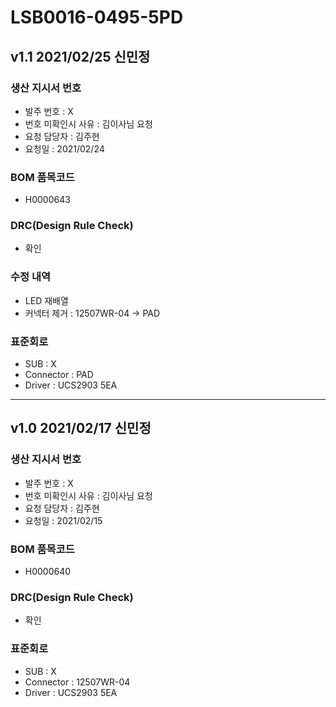 # LSB0016-0495-5PD

## v1.1 2021/02/25 신민정

### 생산 지시서 번호
* 발주 번호 : X
* 번호 미확인시 사유 : 김이사님 요청
* 요청 담당자 : 김주현
* 요청일 : 2021/02/24

###  BOM 품목코드
* H0000643

### DRC(Design Rule Check)
* 확인

### 수정 내역
* LED 재배열
* 커넥터 제거 : 12507WR-04 → PAD

### 표준회로
* SUB : X
* Connector : PAD
* Driver : UCS2903 5EA

----------

## v1.0 2021/02/17 신민정

### 생산 지시서 번호
* 발주 번호 : X
* 번호 미확인시 사유 : 김이사님 요청
* 요청 담당자 : 김주현
* 요청일 : 2021/02/15

###  BOM 품목코드
* H0000640

### DRC(Design Rule Check)
* 확인

### 표준회로
* SUB : X
* Connector : 12507WR-04
* Driver : UCS2903 5EA
